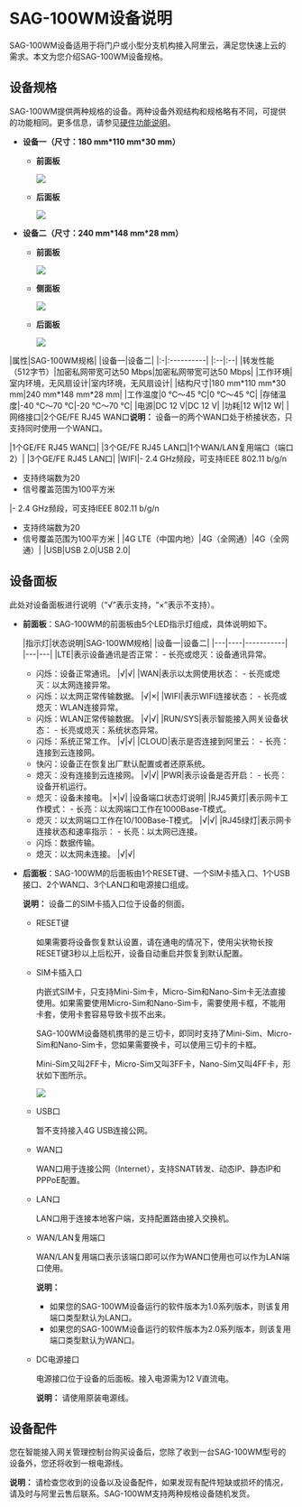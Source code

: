 # SAG-100WM设备说明

SAG-100WM设备适用于将门户或小型分支机构接入阿里云，满足您快速上云的需求。本文为您介绍SAG-100WM设备规格。

## 设备规格

SAG-100WM提供两种规格的设备。两种设备外观结构和规格略有不同，可提供的功能相同。更多信息，请参见[硬件功能说明](/intl.zh-CN/硬件手册/硬件功能说明.md)。

-   **设备一（尺寸：180 mm\*110 mm\*30 mm）**
    -   **前面板**

        ![](https://static-aliyun-doc.oss-accelerate.aliyuncs.com/assets/img/zh-CN/4745700061/p21278.png)

    -   **后面板**

        ![](https://static-aliyun-doc.oss-accelerate.aliyuncs.com/assets/img/zh-CN/3936922951/p21279.png)

-   **设备二（尺寸：240 mm\*148 mm\*28 mm）**
    -   **前面板**

        ![](https://static-aliyun-doc.oss-accelerate.aliyuncs.com/assets/img/zh-CN/2559101061/p66684.png)

    -   **侧面板**

        ![](https://static-aliyun-doc.oss-accelerate.aliyuncs.com/assets/img/zh-CN/2559101061/p66686.png)

    -   **后面板**

        ![](https://static-aliyun-doc.oss-accelerate.aliyuncs.com/assets/img/zh-CN/2559101061/p66687.png)


|属性|SAG-100WM规格|
|设备一|设备二|
|:-|:----------|
|:--|:--|
|转发性能（512字节）|加密私网带宽可达50 Mbps|加密私网带宽可达50 Mbps|
|工作环境|室内环境，无风扇设计|室内环境，无风扇设计|
|结构尺寸|180 mm\*110 mm\*30 mm|240 mm\*148 mm\*28 mm|
|工作温度|0 ℃～45 ℃|0 ℃～45 ℃|
|存储温度|-40 ℃～70 ℃|-20 ℃～70 ℃|
|电源|DC 12 V|DC 12 V|
|功耗|12 W|12 W|
|网络接口|2个GE/FE RJ45 WAN口**说明：** 设备一的两个WAN口处于桥接状态，只支持同时使用一个WAN口。

|1个GE/FE RJ45 WAN口|
|3个GE/FE RJ45 LAN口|1个WAN/LAN复用端口（端口2）|
|3个GE/FE RJ45 LAN口|
|WIFI|-   2.4 GHz频段，可支持IEEE 802.11 b/g/n
-   支持终端数为20
-   信号覆盖范围为100平方米

|-   2.4 GHz频段，可支持IEEE 802.11 b/g/n
-   支持终端数为20
-   信号覆盖范围为100平方米 |
|4G LTE（中国内地）|4G（全网通）|4G（全网通）|
|USB|USB 2.0|USB 2.0|

## 设备面板

此处对设备面板进行说明（“√”表示支持，“×”表示不支持）。

-   **前面板**：SAG-100WM的前面板由5个LED指示灯组成，具体说明如下。

    |指示灯|状态说明|SAG-100WM规格|
|设备一|设备二|
    |---|----|-----------|
    |---|---|
    |LTE|表示设备通讯是否正常：     -   长亮或熄灭：设备通讯异常。
    -   闪烁：设备正常通讯。
|√|√|
    |WAN|表示以太网使用状态：     -   长亮或熄灭：以太网连接异常。
    -   闪烁：以太网正常传输数据。
|√|×|
    |WIFI|表示WIFI连接状态：     -   长亮或熄灭：WLAN连接异常。
    -   闪烁：WLAN正常传输数据。
|√|√|
    |RUN/SYS|表示智能接入网关设备状态：     -   长亮或熄灭：系统状态异常。
    -   闪烁：系统正常工作。
|√|√|
    |CLOUD|表示是否连接到阿里云：     -   长亮：连接到云连接网。
    -   快闪：设备正在恢复出厂默认配置或者还原系统。
    -   熄灭：没有连接到云连接网。
|√|√|
    |PWR|表示设备是否开启：    -   长亮：设备开机运行。
    -   熄灭：设备未接电。
|×|√|
    |设备端口状态灯说明|
    |RJ45黄灯|表示网卡工作模式：    -   长亮：以太网端口工作在1000Base-T模式。
    -   熄灭：以太网端口工作在10/100Base-T模式。
|√|√|
    |RJ45绿灯|表示网卡连接状态和速率指示：    -   长亮：以太网已连接。
    -   闪烁：数据传输。
    -   熄灭：以太网未连接。
|√|√|

-   **后面板**：SAG-100WM的后面板由1个RESET键、一个SIM卡插入口、1个USB接口、2个WAN口、3个LAN口和电源接口组成。

    **说明：** 设备二的SIM卡插入口位于设备的侧面。

    -   RESET键

        如果需要将设备恢复默认设置，请在通电的情况下，使用尖状物长按RESET键3秒以上后松开，设备自动重启并恢复到默认配置。

    -   SIM卡插入口

        内嵌式SIM卡，只支持Mini-Sim卡，Micro-Sim和Nano-Sim卡无法直接使用。如果需要使用Micro-Sim和Nano-Sim卡，需要使用卡框，不能用卡套，使用卡套容易导致卡拔不出来。

        SAG-100WM设备随机携带的是三切卡，即同时支持了Mini-Sim、Micro-Sim和Nano-Sim卡，您如果需要换卡，可以使用三切卡的卡框。

        Mini-Sim又叫2FF卡，Micro-Sim又叫3FF卡，Nano-Sim又叫4FF卡，形状如下图所示。

        ![](https://static-aliyun-doc.oss-accelerate.aliyuncs.com/assets/img/zh-CN/8401620061/p52693.png)

    -   USB口

        暂不支持接入4G USB连接公网。

    -   WAN口

        WAN口用于连接公网（Internet），支持SNAT转发、动态IP、静态IP和PPPoE配置。

    -   LAN口

        LAN口用于连接本地客户端，支持配置路由接入交换机。

    -   WAN/LAN复用端口

        WAN/LAN复用端口表示该端口即可以作为WAN口使用也可以作为LAN端口使用。

        **说明：**

        -   如果您的SAG-100WM设备运行的软件版本为1.0系列版本，则该复用端口类型默认为LAN口。
        -   如果您的SAG-100WM设备运行的软件版本为2.0系列版本，则该复用端口类型默认为WAN口。
    -   DC电源接口

        电源接口位于设备的后面板。接入电源需为12 V直流电。

        **说明：** 请使用原装电源线。


## 设备配件

您在智能接入网关管理控制台购买设备后，您除了收到一台SAG-100WM型号的设备外，您还将收到一根电源线。

**说明：** 请检查您收到的设备以及设备配件，如果发现有配件短缺或损坏的情况，请及时与阿里云售后联系。SAG-100WM支持两种规格设备随机发货。


